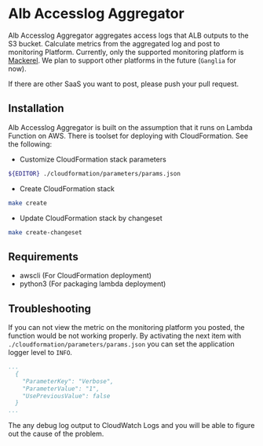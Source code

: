 # Alb Accesslog Aggregator
Alb Accesslog Aggregator aggregates access logs that ALB outputs to the S3 bucket. 
Calculate metrics from the aggregated log and post to monitoring Platform.
Currently, only the supported monitoring platform is [Mackerel](https://mackerel.io).
We plan to support other platforms in the future (`Ganglia` for now).

If there are other SaaS you want to post, please push your pull request.

## Installation
Alb Accesslog Aggregator is built on the assumption that it runs on Lambda Function on AWS.  There is toolset for deploying with CloudFormation.  See the following:

- Customize CloudFormation stack parameters

```sh
${EDITOR} ./cloudformation/parameters/params.json
```

- Create CloudFormation stack

```sh
make create
```

- Update CloudFormation stack by changeset

```sh
make create-changeset
```

## Requirements

- awscli (For CloudFormation deployment)
- python3 (For packaging lambda deployment)

## Troubleshooting
If you can not view the metric on the monitoring platform you posted, the function would be not working properly. By activating the next item with `./cloudformation/parameters/params.json` you can set the application logger level to `INFO`.

```yaml
...
  {
    "ParameterKey": "Verbose",
    "ParameterValue": "1",
    "UsePreviousValue": false
  }
...
```

The any debug log output to CloudWatch Logs and you will be able to figure out the cause of the problem.
